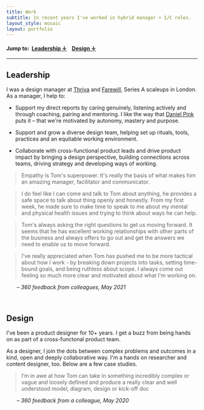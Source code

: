 ```yaml
---
title: Work
subtitle: In recent years I've worked in hybrid manager + I/C roles.
layout_style: mosaic
layout: portfolio
---
```


<!-- layout style options: tiles and mosaic -->

#### Jump to:&nbsp;  [Leadership  &#8595;](#leadership) &nbsp;&nbsp; [Design  &#8595;](#design)

<hr>

## Leadership ## 

I was a design manager at [Thriva](https://thriva.co/) and [Farewill](https://farewill.com/), Series A scaleups in London. As a manager, I help to:

* Support my direct reports by caring genuinely, listening actively and through coaching, pairing and mentoring. I like the way that [Daniel Pink](https://www.danpink.com/books/drive/) puts it – that we're motivated by autonomy, mastery and purpose. 

* Support and grow a diverse design team, helping set up rituals, tools, practices and an equitable working environment.

* Collaborate with cross-functional product leads and drive product impact by bringing a design perspective, building connections across teams, driving strategy and developing ways of working.  

<div class="feature-block" markdown="1">

> Empathy is Tom's superpower. It's really the basis of what makes him an amazing manager, facilitator and communicator.

>I do feel like I can come and talk to Tom about anything, he provides a safe space to talk about thing openly and honestly. From my first week, he made sure to make time to speak to me about my mental and physical health issues and trying to think about ways he can help.

> Tom's always asking the right questions to get us moving forward. It seems that he has excellent working relationships with other parts of the business and always offers to go out and get the answers we need to enable us to move forward. 

> I've really appreciated when Tom has pushed me to be more tactical about how I work - by breaking down projects into tasks, setting time-bound goals, and being ruthless about scope. I always come out feeling so much more clear and motivated about what I'm working on.

&nbsp;&nbsp;&nbsp;&nbsp;&nbsp;&nbsp; – *360 feedback from colleagues, May 2021*

</div>

<br />

## Design

I've been a product designer for 10+ years. I get a buzz from being hands on as part of a cross-functonal product team. 

As a designer, I join the dots between complex problems and outcomes in a kind, open and deeply collaborative way. I'm a hands on researcher and content designer, too. Below are a few case studies.

<div class="feature-block" markdown="1">

> I’m in awe at how Tom can take in something incredibly complex or vague and loosely defined and produce a really clear and well understood model, diagram, design or kick-off doc

&nbsp;&nbsp;&nbsp;&nbsp;&nbsp;&nbsp; – *360 feedback from a colleague, May 2020*

</div>

